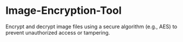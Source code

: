 # Image-Encryption-Tool
Encrypt and decrypt image files using a secure algorithm (e.g., AES) to prevent unauthorized access or tampering.
